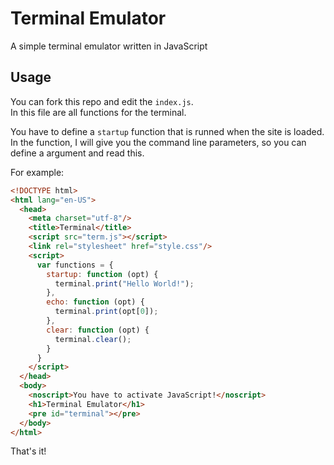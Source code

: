 # Terminal Emulator

A simple terminal emulator written in JavaScript

## Usage

You can fork this repo and edit the `index.js`.  
In this file are all functions for the terminal. 

You have to define a `startup` function that is runned when the site is loaded.  
In the function, I will give you the command line parameters, so you can define a argument and read this. 

For example:

```html
<!DOCTYPE html>
<html lang="en-US">
  <head>
    <meta charset="utf-8"/>
    <title>Terminal</title>
    <script src="term.js"></script>
    <link rel="stylesheet" href="style.css"/>
    <script>
      var functions = {
        startup: function (opt) {
          terminal.print("Hello World!");
        },
        echo: function (opt) {
          terminal.print(opt[0]);
        },
        clear: function (opt) {
          terminal.clear();
        }
      }
    </script>
  </head>
  <body>
    <noscript>You have to activate JavaScript!</noscript>
    <h1>Terminal Emulator</h1>
    <pre id="terminal"></pre>
  </body>
</html>
```

That's it!
